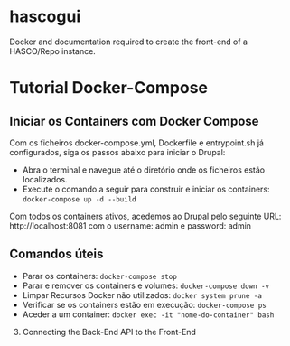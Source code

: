 # hascogui
Docker and documentation required to create the front-end of a HASCO/Repo instance.

# Tutorial Docker-Compose

## Iniciar os Containers com Docker Compose

Com os ficheiros docker-compose.yml, Dockerfile e entrypoint.sh já configurados, siga os passos abaixo para iniciar o Drupal:
- Abra o terminal e navegue até o diretório onde os ficheiros estão localizados.
- Execute o comando a seguir para construir e iniciar os containers: ``` docker-compose up -d --build ```

Com todos os containers ativos, acedemos ao Drupal pelo seguinte URL: http://localhost:8081 com o username: admin e password: admin

## Comandos úteis

- Parar os containers: ``` docker-compose stop ```
- Parar e remover os containers e volumes: ``` docker-compose down -v ```
- Limpar Recursos Docker não utilizados: ``` docker system prune -a ```
- Verificar se os containers estão em execução: ``` docker-compose ps ```
- Aceder a um container: ``` docker exec -it "nome-do-container" bash ```


3. Connecting the Back-End API to the Front-End


